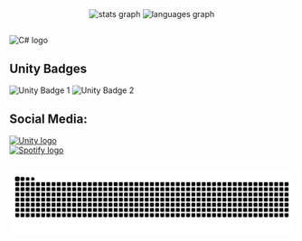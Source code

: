<div align="center">
    <img src="https://github-readme-stats.vercel.app/api?username=luciiiub&hide_title=true&hide_rank=false&show_icons=true&include_all_commits=false&count_private=true&disable_animations=false&theme=dracula&locale=en&hide_border=false" height="150" alt="stats graph"  />
    <img src="https://github-readme-stats.vercel.app/api/top-langs?username=luciiiub&locale=en&hide_title=false&layout=compact&card_width=320&langs_count=5&theme=dracula&hide_border=false" height="150" alt="languages graph"  />
</div>

##  

<div align="left">
    <img src="https://cdn.jsdelivr.net/gh/devicons/devicon@latest/icons/csharp/csharp-plain.svg" height="50" alt="C# logo" />
    <img width="30" />
</div>

## Unity Badges

<div align="left">
    <img src="https://images.credly.com/size/340x340/images/51da8803-3699-4392-8ef5-3291e6bc084d/image.png" height="100" alt="Unity Badge 1" />
    <img src="https://images.credly.com/size/340x340/images/99f74b86-46d7-429d-9d43-2ed446b35af9/blob" height="100" alt="Unity Badge 2" />
</div>

## Social Media:

<div align="left">
    <a href="https://play.unity.com/en/user/fc833dc5-b81c-48e7-ae6f-a9084cdcfeb8" target="_blank">
        <img alt="Unity logo" src="https://img.shields.io/badge/UnityPlay-FFFFFF?style=for-the-badge&logo=Unity&logoColor=000000">
    </a>
    <br> 
    <a href="https://open.spotify.com/user/nf97u786mlwxtkeybv7fp7imf?si=92a7c260e47a437a">
        <img alt="Spotify logo" src="https://img.shields.io/badge/Spotify-FFFFFF?style=for-the-badge&logo=Spotify&logoColor=1DB954">
    </a>
</div>

##

![snake gif](https://github.com/luciiiub/luciiiub/blob/output/github-snake-dark.svg)

